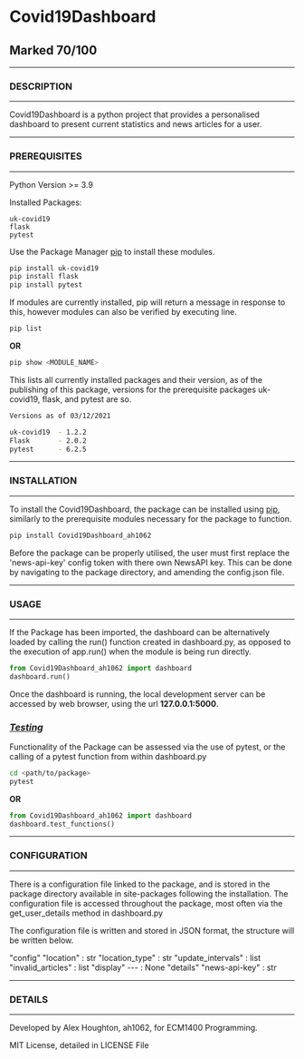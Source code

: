# Covid19Dashboard
## Marked 70/100

---
### DESCRIPTION
---

Covid19Dashboard is a python project that provides a personalised dashboard to present current statistics and news articles for a user.

---
### **PREREQUISITES**
---

Python Version >= 3.9

Installed Packages:

```
uk-covid19
flask
pytest
```

Use the Package Manager [pip](https://pip.pypa.io/en/stable) to install these modules.

```bash
pip install uk-covid19
pip install flask
pip install pytest
```

If modules are currently installed, pip will return a message in response to this, however modules can also be verified by executing line.

```bash
pip list
```

**OR**

```bash
pip show <MODULE_NAME>
```

This lists all currently installed packages and their version, as of the publishing of this package, versions for the prerequisite packages uk-covid19, flask, and pytest are so.

```bash
Versions as of 03/12/2021

uk-covid19  - 1.2.2
Flask       - 2.0.2
pytest      - 6.2.5
```

---
### **INSTALLATION**  
---

To install the Covid19Dashboard, the package can be installed using [pip](https://pip.pypa.io/en/stable), similarly to the prerequisite modules necessary for the package to function. 

```bash
pip install Covid19Dashboard_ah1062
```

Before the package can be properly utilised, the user must first replace the 'news-api-key' config token with there own NewsAPI key.
This can be done by navigating to the package directory, and amending the config.json file.

---
### **USAGE**
---

If the Package has been imported, the dashboard can be alternatively loaded by calling the run() function created in dashboard.py, as opposed to the execution of app.run() when the module is being run directly.

```python
from Covid19Dashboard_ah1062 import dashboard
dashboard.run()
```

Once the dashboard is running, the local development server can be accessed by web browser, using the url **127.0.0.1:5000**.

### *<u>Testing</u>*

Functionality of the Package can be assessed via the use of pytest, or the calling of a pytest function from within dashboard.py

```bash
cd <path/to/package>
pytest
```

**OR**

```python
from Covid19Dashboard_ah1062 import dashboard
dashboard.test_functions()
```

---
### **CONFIGURATION**
---

There is a configuration file linked to the package, and is stored in the package directory available in site-packages following the installation.
The configuration file is accessed throughout the package, most often via the get_user_details method in dashboard.py

The configuration file is written and stored in JSON format, the structure will be written below.

"config"
    "location"          : str
    "location_type"     : str
    "update_intervals"  : list
    "invalid_articles"  : list
"display"
    ---                 : None
"details"
    "news-api-key"      : str

---
### **DETAILS**
---

Developed by Alex Houghton, ah1062, for ECM1400 Programming.

MIT License, detailed in LICENSE File
